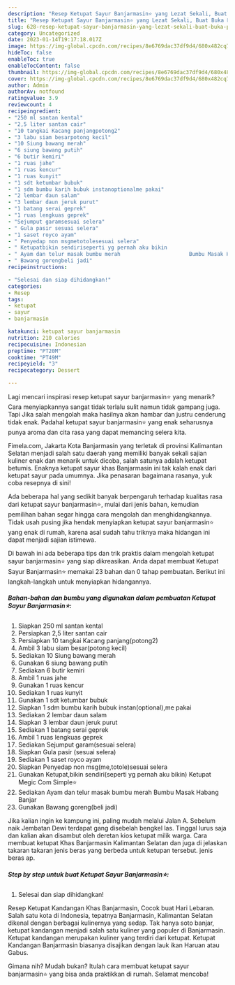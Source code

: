 ```yaml
---
description: "Resep Ketupat Sayur Banjarmasin⭐ yang Lezat Sekali, Buat Buka Puasa}"
title: "Resep Ketupat Sayur Banjarmasin⭐ yang Lezat Sekali, Buat Buka Puasa}"
slug: 628-resep-ketupat-sayur-banjarmasin-yang-lezat-sekali-buat-buka-puasa
category: Uncategorized
date: 2023-01-14T19:17:18.017Z
image: https://img-global.cpcdn.com/recipes/8e6769dac37df9d4/680x482cq70/ketupat-sayur-banjarmasin-foto-resep-utama.jpg
hideToc: false
enableToc: true
enableTocContent: false
thumbnail: https://img-global.cpcdn.com/recipes/8e6769dac37df9d4/680x482cq70/ketupat-sayur-banjarmasin-foto-resep-utama.jpg
cover: https://img-global.cpcdn.com/recipes/8e6769dac37df9d4/680x482cq70/ketupat-sayur-banjarmasin-foto-resep-utama.jpg
author: Admin
authorAv: notfound
ratingvalue: 3.9
reviewcount: 4
recipeingredient:
- "250 ml santan kental"
- "2,5 liter santan cair"
- "10 tangkai Kacang panjangpotong2"
- "3 labu siam besarpotong kecil"
- "10 Siung bawang merah"
- "6 siung bawang putih"
- "6 butir kemiri"
- "1 ruas jahe"
- "1 ruas kencur"
- "1 ruas kunyit"
- "1 sdt ketumbar bubuk"
- "1 sdm bumbu karih bubuk instanoptionalme pakai"
- "2 lembar daun salam"
- "3 lembar daun jeruk purut"
- "1 batang serai geprek"
- "1 ruas lengkuas geprek"
- "Sejumput garamsesuai selera"
- " Gula pasir sesuai selera"
- "1 saset royco ayam"
- " Penyedap non msgmetotolesesuai selera"
- " Ketupatbikin sendiriseperti yg pernah aku bikin                      Ketupat Megic Com Simple"
- " Ayam dan telur masak bumbu merah                      Bumbu Masak Habang Banjar"
- " Bawang gorengbeli jadi"
recipeinstructions:

- "Selesai dan siap dihidangkan!"
categories:
- Resep
tags:
- ketupat
- sayur
- banjarmasin

katakunci: ketupat sayur banjarmasin 
nutrition: 210 calories
recipecuisine: Indonesian
preptime: "PT20M"
cooktime: "PT49M"
recipeyield: "3"
recipecategory: Dessert

---
```



Lagi mencari inspirasi resep ketupat sayur banjarmasin⭐ yang menarik? Cara menyiapkannya sangat tidak terlalu sulit namun tidak gampang juga. Tapi Jika salah mengolah maka hasilnya akan hambar dan justru cenderung tidak enak. Padahal ketupat sayur banjarmasin⭐ yang enak seharusnya punya aroma dan cita rasa yang dapat memancing selera kita.


Fimela.com, Jakarta Kota Banjarmasin yang terletak di provinsi Kalimantan Selatan menjadi salah satu daerah yang memiliki banyak sekali sajian kuliner enak dan menarik untuk dicoba, salah satunya adalah ketupat betumis. Enaknya ketupat sayur khas Banjarmasin ini tak kalah enak dari ketupat sayur pada umumnya. Jika penasaran bagaimana rasanya, yuk coba resepnya di sini!

Ada beberapa hal yang sedikit banyak berpengaruh terhadap kualitas rasa dari ketupat sayur banjarmasin⭐, mulai dari jenis bahan, kemudian pemilihan bahan segar hingga cara mengolah dan menghidangkannya. Tidak usah pusing jika hendak menyiapkan ketupat sayur banjarmasin⭐ yang enak di rumah, karena asal sudah tahu triknya maka hidangan ini dapat menjadi sajian istimewa.


Di bawah ini ada beberapa tips dan trik praktis dalam mengolah ketupat sayur banjarmasin⭐ yang siap dikreasikan. Anda dapat membuat Ketupat Sayur Banjarmasin⭐ memakai 23 bahan dan 0 tahap pembuatan. Berikut ini langkah-langkah untuk menyiapkan hidangannya.

<!--inarticleads1-->

##### Bahan-bahan dan bumbu yang digunakan dalam pembuatan Ketupat Sayur Banjarmasin⭐:

1. Siapkan 250 ml santan kental
1. Persiapkan 2,5 liter santan cair
1. Persiapkan 10 tangkai Kacang panjang(potong2)
1. Ambil 3 labu siam besar(potong kecil)
1. Sediakan 10 Siung bawang merah
1. Gunakan 6 siung bawang putih
1. Sediakan 6 butir kemiri
1. Ambil 1 ruas jahe
1. Gunakan 1 ruas kencur
1. Sediakan 1 ruas kunyit
1. Gunakan 1 sdt ketumbar bubuk
1. Siapkan 1 sdm bumbu karih bubuk instan(optional),me pakai
1. Sediakan 2 lembar daun salam
1. Siapkan 3 lembar daun jeruk purut
1. Sediakan 1 batang serai geprek
1. Ambil 1 ruas lengkuas geprek
1. Sediakan Sejumput garam(sesuai selera)
1. Siapkan  Gula pasir (sesuai selera)
1. Sediakan 1 saset royco ayam
1. Siapkan  Penyedap non msg(me,totole)sesuai selera
1. Gunakan  Ketupat,bikin sendiri(seperti yg pernah aku bikin)                      Ketupat Megic Com Simple⭐
1. Sediakan  Ayam dan telur masak bumbu merah                      Bumbu Masak Habang Banjar
1. Gunakan  Bawang goreng(beli jadi)


Jika kalian ingin ke kampung ini, paling mudah melalui Jalan A. Sebelum naik Jembatan Dewi terdapat gang disebelah bengkel las. Tinggal lurus saja dan kalian akan disambut oleh deretan kios ketupat milik warga. Cara membuat ketupat Khas Banjarmasin Kalimantan Selatan dan juga di jelaskan takaran takaran jenis beras yang berbeda untuk ketupan tersebut. jenis beras ap. 

<!--inarticleads2-->

##### Step by step untuk buat Ketupat Sayur Banjarmasin⭐:


1. Selesai dan siap dihidangkan!

Resep Ketupat Kandangan Khas Banjarmasin, Cocok buat Hari Lebaran. Salah satu kota di Indonesia, tepatnya Banjarmasin, Kalimantan Selatan dikenal dengan berbagai kulinernya yang sedap. Tak hanya soto banjar, ketupat kandangan menjadi salah satu kuliner yang populer di Banjarmasin. Ketupat kandangan merupakan kuliner yang terdiri dari ketupat. Ketupat Kandangan Banjarmasin biasanya disajikan dengan lauk ikan Haruan atau Gabus. 

Gimana nih? Mudah bukan? Itulah cara membuat ketupat sayur banjarmasin⭐ yang bisa anda praktikkan di rumah. Selamat mencoba!
